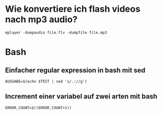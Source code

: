 # Wie konvertiere ich flash videos nach mp3 audio? 

	mplayer -dumpaudio file.flv -dumpfile file.mp3

# Bash

## Einfacher regular expression in bash mit sed 

	AUSGABE=$(echo $TEST | sed 's/.://g')

## Increment einer variabel auf zwei arten mit bash

	ERROR_COUNT=$((ERROR_COUNT+1))
